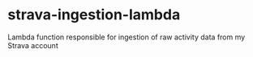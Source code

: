 # strava-ingestion-lambda
Lambda function responsible for ingestion of raw activity data from my Strava account

